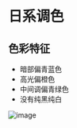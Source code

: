 # 日系调色

## 色彩特征

- 暗部偏青蓝色
- 高光偏橙色
- 中间调偏青绿色
- 没有纯黑纯白


![image](https://github.com/Awalter0411/Awalter0411.github.io/assets/89560943/f9daab55-e00d-4151-bec0-d72d22d9f8ad)

